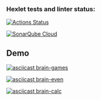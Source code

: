 ### Hexlet tests and linter status:

[![Actions Status](https://github.com/twilingway/qa-auto-engineer-javascript-project-44/actions/workflows/hexlet-check.yml/badge.svg)](https://github.com/twilingway/qa-auto-engineer-javascript-project-44/actions)

[![SonarQube Cloud](https://sonarcloud.io/images/project_badges/sonarcloud-light.svg)](https://sonarcloud.io/summary/new_code?id=twilingway_qa-auto-engineer-javascript-project-44)

## Demo

[![asciicast brain-games](https://gravatar.com/avatar/26a150fc50a9c14b89c8bab8b928d518?s=128&d=retro)](https://asciinema.org/a/Qbb0XrYpXWNMivhPfSq9eNskM)

[![asciicast brain-even](https://gravatar.com/avatar/26a150fc50a9c14b89c8bab8b928d518?s=128&d=retro)](https://asciinema.org/a/i3nPQyhn9ScwXCCIO9MyWOmvF)

[![asciicast brain-calc](https://gravatar.com/avatar/26a150fc50a9c14b89c8bab8b928d518?s=128&d=retro)](https://asciinema.org/a/RbaXU3xdeIo1zJ4rUH110Ponv)
